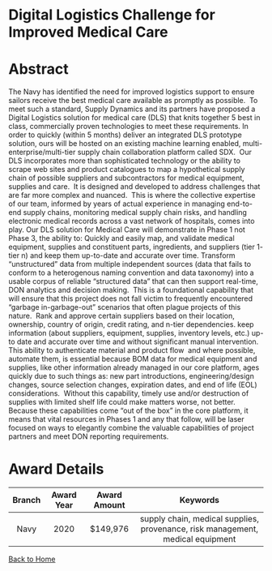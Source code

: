 
Digital Logistics Challenge for Improved Medical Care
=====================================================

# Abstract


The Navy has identified the need for improved logistics support to ensure sailors receive the best medical care available as promptly as possible.  To meet such a standard, Supply Dynamics and its partners have proposed a Digital Logistics solution for medical care (DLS) that knits together 5 best in class, commercially proven technologies to meet these requirements. In order to quickly (within 5 months) deliver an integrated DLS prototype solution, ours will be hosted on an existing machine learning enabled, multi-enterprise/multi-tier supply chain collaboration platform called SDX.  Our DLS incorporates more than sophisticated technology or the ability to scrape web sites and product catalogues to map a hypothetical supply chain of possible suppliers and subcontractors for medical equipment, supplies and care.  It is designed and developed to address challenges that are far more complex and nuanced.  This is where the collective expertise of our team, informed by years of actual experience in managing end-to-end supply chains, monitoring medical supply chain risks, and handling electronic medical records across a vast network of hospitals, comes into play. Our DLS solution for Medical Care will demonstrate in Phase 1 not Phase 3, the ability to: Quickly and easily map, and validate medical equipment, supplies and constituent parts, ingredients, and suppliers (tier 1- tier n) and keep them up-to-date and accurate over time. Transform “unstructured” data from multiple independent sources (data that fails to conform to a heterogenous naming convention and data taxonomy) into a usable corpus of reliable “structured data” that can then support real-time, DON analytics and decision making.  This is a foundational capability that will ensure that this project does not fall victim to frequently encountered “garbage in-garbage-out” scenarios that often plague projects of this nature.  Rank and approve certain suppliers based on their location, ownership, country of origin, credit rating, and n-tier dependencies. keep information (about suppliers, equipment, supplies, inventory levels, etc.) up-to date and accurate over time and without significant manual intervention. This ability to authenticate material and product flow  and where possible, automate them, is essential because BOM data for medical equipment and supplies, like other information already managed in our core platform, ages quickly due to such things as: new part introductions, engineering/design changes, source selection changes, expiration dates, and end of life (EOL) considerations.  Without this capability, timely use and/or destruction of supplies with limited shelf life could make matters worse, not better.  Because these capabilities come “out of the box” in the core platform, it means that vital resources in Phases 1 and any that follow, will be laser focused on ways to elegantly combine the valuable capabilities of project partners and meet DON reporting requirements.  

# Award Details

|Branch|Award Year|Award Amount|Keywords|
| :---: | :---: | :---: | :---: |
|Navy|2020|$149,976|supply chain, medical supplies, provenance, risk management, medical equipment|
  
  


[Back to Home](https://github.com/chrischow/dod_sbir_awards#2211)